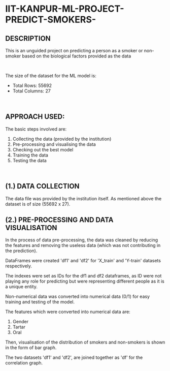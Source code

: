 # IIT-KANPUR-ML-PROJECT-PREDICT-SMOKERS-

<h2>DESCRIPTION</h2>
<p>This is an unguided project on predicting a person as a smoker or non-smoker based on the biological factors provided as the data</p>
<br>
<p>The size of the dataset for the ML model is: </p>
<ul>
    <li> Total Rows: 55692 </li>
    <li> Total Columns: 27 </li>
</ul>

<br>
<h2>APPROACH USED: </h2>

<p>The basic steps involved are: </p>

<ol>
    <li> Collecting the data (provided by the institution) </li>
    <li> Pre-processing and visualising the data </li>
    <li> Checking out the best model </li>
    <li> Training the data </li>
    <li> Testing the data </li>
    
</ol>

<br>
<h2>(1.) DATA COLLECTION</h2>
<p>The data file was provided by the institution itself. As mentioned above the dataset is of size (55692 x 27). </p>

<h2>(2.) PRE-PROCESSING AND DATA VISUALISATION</h2>
<p>In the process of data pre-processing, the data was cleaned by reducing the features and removing the useless data (which was not contributing in the prediction).</p>
<p>DataFrames were created 'df1' and 'df2' for 'X_train' and 'Y-train' datasets respectively.</p>
<p>The indexes were set as IDs for the df1 and df2 dataframes, as ID were not playing any role for predicting but were representing different people as it is a unique entity.</p>
<p>Non-numerical data was converted into numerical data (0/1) for easy training and testing of the model.</p>
<p>The features which were converted into numerical data are: </p>
<ol>
    <li>Gender</li>
    <li>Tartar</li>
    <li>Oral</li>
</ol>
<p>Then, visualisation of the distribution of smokers and non-smokers is shown in the form of bar graph. </p>
<p>The two datasets 'df1' and 'df2', are joined together as 'df' for the correlation graph.</p>
